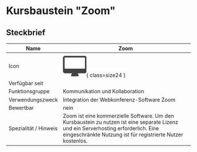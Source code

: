# Kursbaustein "Zoom"

## Steckbrief

Name | Zoom
---------|----------
Icon | ![Zoom Icon](assets/course_element_zoom_icon.png){ class=size24  }
Verfügbar seit | 
Funktionsgruppe | Kommunikation und Kollaboration
Verwendungszweck | Integration der Webkonferenz-Software Zoom
Bewertbar | nein
Spezialität / Hinweis | Zoom ist eine kommerzielle Software. Um den Kursbaustein zu nutzen ist eine separate Lizenz und ein Serverhosting erforderlich. Eine eingeschränkte Nutzung ist für registrierte Nutzer kostenlos.
